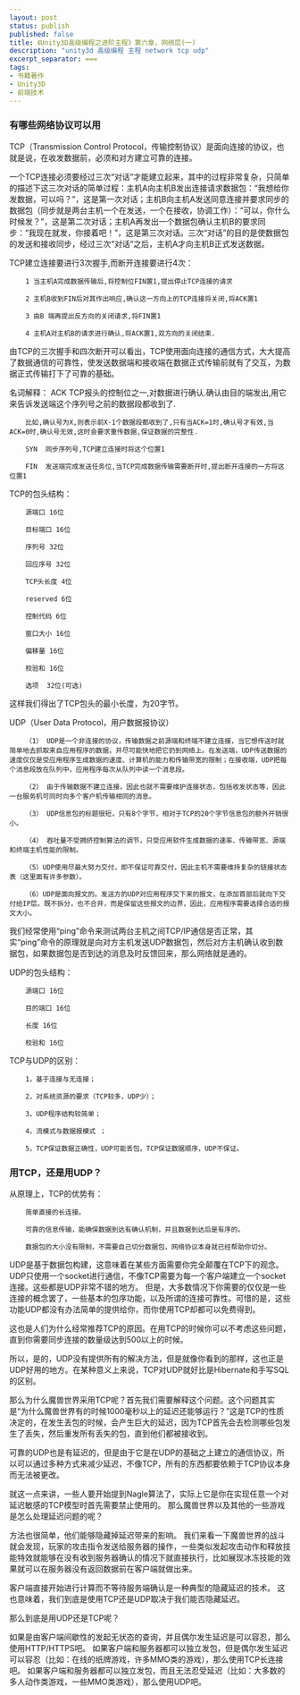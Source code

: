 ```yaml
---
layout: post
status: publish
published: false
title: 《Unity3D高级编程之进阶主程》第六章，网络层(一)
description: "unity3d 高级编程 主程 network tcp udp"
excerpt_separator: ===
tags:
- 书籍著作
- Unity3D
- 前端技术
---
```


### 有哪些网络协议可以用

TCP（Transmission Control Protocol，传输控制协议）是面向连接的协议，也就是说，在收发数据前，必须和对方建立可靠的连接。

一个TCP连接必须要经过三次“对话”才能建立起来，其中的过程非常复杂，只简单的描述下这三次对话的简单过程：主机A向主机B发出连接请求数据包：“我想给你发数据，可以吗？”，这是第一次对话；主机B向主机A发送同意连接并要求同步的数据包（同步就是两台主机一个在发送，一个在接收，协调工作）：“可以，你什么时候发？”，这是第二次对话；主机A再发出一个数据包确认主机B的要求同步：“我现在就发，你接着吧！”，这是第三次对话。三次“对话”的目的是使数据包的发送和接收同步，经过三次“对话”之后，主机A才向主机B正式发送数据。

TCP建立连接要进行3次握手,而断开连接要进行4次：

        1 当主机A完成数据传输后,将控制位FIN置1,提出停止TCP连接的请求

        2 主机B收到FIN后对其作出响应,确认这一方向上的TCP连接将关闭,将ACK置1

        3 由B 端再提出反方向的关闭请求,将FIN置1

        4 主机A对主机B的请求进行确认,将ACK置1,双方向的关闭结束.

由TCP的三次握手和四次断开可以看出，TCP使用面向连接的通信方式，大大提高了数据通信的可靠性，使发送数据端和接收端在数据正式传输前就有了交互，为数据正式传输打下了可靠的基础。

名词解释：
        ACK  TCP报头的控制位之一,对数据进行确认.确认由目的端发出,用它来告诉发送端这个序列号之前的数据段都收到了.

        比如,确认号为X,则表示前X-1个数据段都收到了,只有当ACK=1时,确认号才有效,当ACK=0时,确认号无效,这时会要求重传数据,保证数据的完整性.
        
        SYN  同步序列号,TCP建立连接时将这个位置1
        
        FIN  发送端完成发送任务位,当TCP完成数据传输需要断开时,提出断开连接的一方将这位置1

TCP的包头结构：

        源端口 16位

        目标端口 16位

        序列号 32位

        回应序号 32位

        TCP头长度 4位

        reserved 6位

        控制代码 6位

        窗口大小 16位

        偏移量 16位

        校验和 16位

        选项  32位(可选)

这样我们得出了TCP包头的最小长度，为20字节。

UDP（User Data Protocol，用户数据报协议）

        （1） UDP是一个非连接的协议，传输数据之前源端和终端不建立连接，当它想传送时就简单地去抓取来自应用程序的数据，并尽可能快地把它扔到网络上。在发送端，UDP传送数据的速度仅仅是受应用程序生成数据的速度、计算机的能力和传输带宽的限制；在接收端，UDP把每个消息段放在队列中，应用程序每次从队列中读一个消息段。

        （2） 由于传输数据不建立连接，因此也就不需要维护连接状态，包括收发状态等，因此一台服务机可同时向多个客户机传输相同的消息。

        （3） UDP信息包的标题很短，只有8个字节，相对于TCP的20个字节信息包的额外开销很小。

        （4） 吞吐量不受拥挤控制算法的调节，只受应用软件生成数据的速率、传输带宽、源端和终端主机性能的限制。

        （5）UDP使用尽最大努力交付，即不保证可靠交付，因此主机不需要维持复杂的链接状态表（这里面有许多参数）。

        （6）UDP是面向报文的。发送方的UDP对应用程序交下来的报文，在添加首部后就向下交付给IP层。既不拆分，也不合并，而是保留这些报文的边界，因此，应用程序需要选择合适的报文大小。

我们经常使用“ping”命令来测试两台主机之间TCP/IP通信是否正常，其实“ping”命令的原理就是向对方主机发送UDP数据包，然后对方主机确认收到数据包，如果数据包是否到达的消息及时反馈回来，那么网络就是通的。

UDP的包头结构：
        
        源端口 16位

        目的端口 16位

        长度 16位

        校验和 16位

TCP与UDP的区别：

        1，基于连接与无连接；
        
        2，对系统资源的要求（TCP较多，UDP少）；
        
        3，UDP程序结构较简单；

        4，流模式与数据报模式 ；

        5，TCP保证数据正确性，UDP可能丢包，TCP保证数据顺序，UDP不保证。

### 用TCP，还是用UDP？

从原理上，TCP的优势有：

        简单直接的长连接。

        可靠的信息传输，能确保数据到达有确认机制，并且数据到达后是有序的。

        数据包的大小没有限制，不需要自己切分数据包，网络协议本身就已经帮助你切分。

UDP是基于数据包构建，这意味着在某些方面需要你完全颠覆在TCP下的观念。UDP只使用一个socket进行通信，不像TCP需要为每一个客户端建立一个socket连接。这些都是UDP非常不错的地方。
但是，大多数情况下你需要的仅仅是一些连接的概念罢了，一些基本的包序功能，以及所谓的连接可靠性。可惜的是，这些功能UDP都没有办法简单的提供给你，而你使用TCP却都可以免费得到。

这也是人们为什么经常推荐TCP的原因。在用TCP的时候你可以不考虑这些问题，直到你需要同步连接的数量级达到500以上的时候。

所以，是的，UDP没有提供所有的解决方法，但是就像你看到的那样，这也正是UDP好用的地方。在某种意义上来说，TCP对UDP就好比是Hibernate和手写SQL的区别。

那么为什么魔兽世界采用TCP呢？首先我们需要解释这个问题。这个问题其实是“为什么魔兽世界有的时候1000毫秒以上的延迟还能够运行？”这是TCP的性质决定的，在发生丢包的时候，会产生巨大的延迟，因为TCP首先会去检测哪些包发生了丢失，然后重发所有丢失的包，直到他们都被接收到。

可靠的UDP也是有延迟的，但是由于它是在UDP的基础之上建立的通信协议，所以可以通过多种方式来减少延迟，不像TCP，所有的东西都要依赖于TCP协议本身而无法被更改。

就这一点来讲，一些人要开始提到Nagle算法了，实际上它是你在实现任意一个对延迟敏感的TCP模型时首先需要禁止使用的。
那么魔兽世界以及其他的一些游戏是怎么处理延迟问题的呢？

方法也很简单，他们能够隐藏掉延迟带来的影响。
我们来看一下魔兽世界的战斗就会发现，玩家的攻击指令发送给服务器的操作，一些类似发起攻击动作和释放技能特效就能够在没有收到服务器确认的情况下就直接执行，比如展现冰冻技能的效果就可以在服务器没有返回数据前在客户端就做出来。

客户端直接开始进行计算而不等待服务端确认是一种典型的隐藏延迟的技术。
这也意味着，我们到底是使用TCP还是UDP取决于我们能否隐藏延迟。

那么到底是用UDP还是TCP呢？

如果是由客户端间歇性的发起无状态的查询，并且偶尔发生延迟是可以容忍，那么使用HTTP/HTTPS吧。
如果客户端和服务器都可以独立发包，但是偶尔发生延迟可以容忍（比如：在线的纸牌游戏，许多MMO类的游戏），那么使用TCP长连接吧。
如果客户端和服务器都可以独立发包，而且无法忍受延迟（比如：大多数的多人动作类游戏，一些MMO类游戏），那么使用UDP吧。


